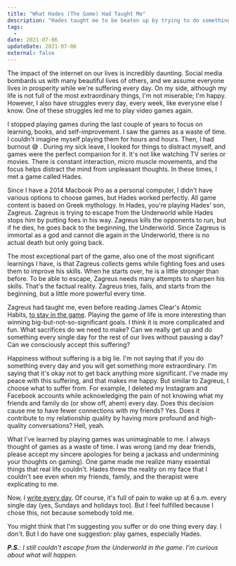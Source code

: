 ```yaml
---
title: "What Hades (The Game) Had Taught Me"
description: "Hades taught me to be beaten up by trying to do something every day but never give up. In every attempt, I am stronger than before."
tags:
  -
date: 2021-07-06
updateDate: 2021-07-06
external: false
---
```


The impact of the internet on our lives is incredibly daunting. Social media bombards us with many beautiful lives of others, and we assume everyone lives in prosperity while we're suffering every day. On my side, although my life is not full of the most extraordinary things, I'm not miserable; I'm happy. However, I also have struggles every day, every week, like everyone else I know. One of these struggles led me to play video games again.

I stopped playing games during the last couple of years to focus on learning, books, and self-improvement. I saw the games as a waste of time. I couldn't imagine myself playing them for hours and hours. Then, I had burnout 😅 . During my sick leave, I looked for things to distract myself, and games were the perfect companion for it. It's not like watching TV series or movies. There is constant interaction, micro muscle movements, and the focus helps distract the mind from unpleasant thoughts. In these times, I met a game called Hades.

Since I have a 2014 Macbook Pro as a personal computer, I didn't have various options to choose games, but Hades worked perfectly. All game content is based on Greek mythology. In Hades, you're playing Hades' son, Zagreus. Zagreus is trying to escape from the Underworld while Hades stops him by putting foes in his way. Zagreus kills the opponents to run, but if he dies, he goes back to the beginning, the Underworld. Since Zagreus is immortal as a god and cannot die again in the Underworld, there is no actual death but only going back.

The most exceptional part of the game, also one of the most significant learnings I have, is that Zagreus collects gems while fighting foes and uses them to improve his skills. When he starts over, he is a little stronger than before. To be able to escape, Zagreus needs many attempts to sharpen his skills. That's the factual reality. Zagreus tries, fails, and starts from the beginning, but a little more powerful every time.

Zagreus had taught me, even before reading James Clear's Atomic Habits, [to stay in the game](/growth-with-systematic-bliss). Playing the game of life is more interesting than winning big-but-not-so-significant goals. I think it is more complicated and fun. What sacrifices do we need to make? Can we really get up and do something every single day for the rest of our lives without pausing a day? Can we consciously accept this suffering?

Happiness without suffering is a big lie. I'm not saying that if you do something every day and you will get something more extraordinary. I'm saying that it's okay not to get back anything more significant. I've made my peace with this suffering, and that makes me happy. But similar to Zagreus, I choose what to suffer from. For example, I deleted my Instagram and Facebook accounts while acknowledging the pain of not knowing what my friends and family do (or show off, ahem) every day. Does this decision cause me to have fewer connections with my friends? Yes. Does it contribute to my relationship quality by having more profound and high-quality conversations? Hell, yeah.

What I've learned by playing games was unimaginable to me. I always thought of games as a waste of time. I was wrong (and my dear friends, please accept my sincere apologies for being a jackass and undermining your thoughts on gaming). One game made me realize many essential things that real life couldn't. Hades threw the reality on my face that I couldn't see even when my friends, family, and the therapist were explicating to me.

Now, I [write every day](/why-is-writing-important). Of course, it's full of pain to wake up at 6 a.m. every single day (yes, Sundays and holidays too). But I feel fulfilled because I chose this, not because somebody told me.

You might think that I'm suggesting you suffer or do one thing every day. I don't. But I do have one suggestion: play games, especially Hades.

_**P.S.**: I still couldn't escape from the Underworld in the game. I'm curious about what will happen._
